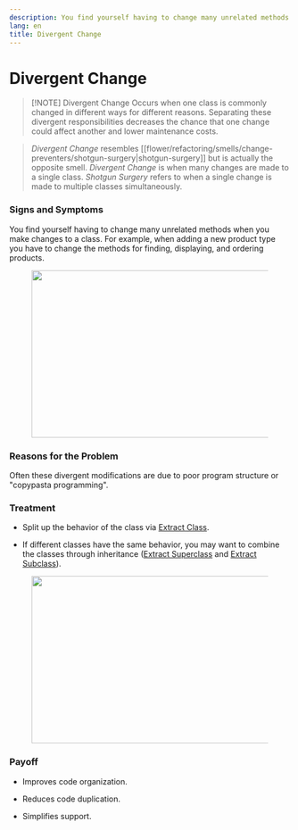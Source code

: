 ```yaml
---
description: You find yourself having to change many unrelated methods when you make changes to a class. For example, when adding a new product type you have to change the methods for finding, displaying, and ordering products.
lang: en
title: Divergent Change
---
```

# Divergent Change

> [!NOTE] Divergent Change
> Occurs when one class is commonly changed in different ways for different reasons. Separating these divergent responsibilities decreases the chance that one change could affect another and lower maintenance costs.

> *Divergent Change* resembles [[flower/refactoring/smells/change-preventers/shotgun-surgery|shotgun-surgery]] but is actually the opposite smell.
> *Divergent Change* is when many changes are made to a single class.
> *Shotgun Surgery* refers to when a single change is made to multiple
> classes simultaneously.

### Signs and Symptoms

You find yourself having to change many unrelated methods when you make
changes to a class. For example, when adding a new product type you have
to change the methods for finding, displaying, and ordering products.

<figure class="image">
<img
src="https://refactoring.guru/images/refactoring/content/smells/divergent-change-01.png?id=d62e68e1778d67bf82ff74064c24de33"
srcset="https://refactoring.guru/images/refactoring/content/smells/divergent-change-01-2x.png?id=1c7d20737703941d1e3f7ad85e180578 2x"
width="500" height="300" />
</figure>

### Reasons for the Problem

Often these divergent modifications are due to poor program structure or
\"copypasta programming".

### Treatment

-   Split up the behavior of the class via [Extract
    Class](/extract-class).

-   If different classes have the same behavior, you may want to combine
    the classes through inheritance ([Extract
    Superclass](/extract-superclass) and [Extract
    Subclass](/extract-subclass)).

<figure class="image">
<img
src="https://refactoring.guru/images/refactoring/content/smells/divergent-change-02.png?id=21b6fd7cba36f123c09497cb8f5a5625"
srcset="https://refactoring.guru/images/refactoring/content/smells/divergent-change-02-2x.png?id=581f6218d8a2393ece88419ad60831da 2x"
loading="lazy" width="500" height="300" />
</figure>

### Payoff

-   Improves code organization.

-   Reduces code duplication.

-   Simplifies support.
